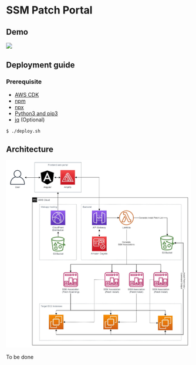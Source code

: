 # SSM Patch Portal



## Demo

![](https://github.com/richardfan1126/ssm-patch-portal/raw/master/docs/demo.gif)

## Deployment guide

### Prerequisite

* [AWS CDK](https://docs.aws.amazon.com/cdk/v2/guide/getting_started.html#getting_started_install)
* [npm](https://nodejs.org/en/download/)
* [npx](https://www.npmjs.com/package/npx)
* [Python3 and pip3](https://www.python.org/downloads/)
* [jq](https://stedolan.github.io/jq/download/) (Optional)

```bash
$ ./deploy.sh
```

## Architecture

![](https://raw.githubusercontent.com/richardfan1126/ssm-patch-portal/master/docs/architecture.jpg)

To be done
